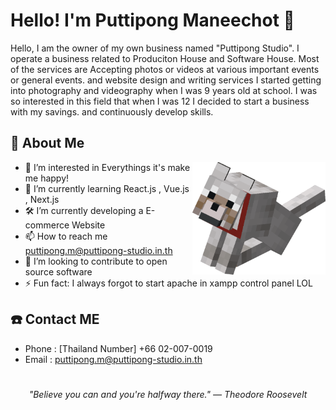 # Hello! I'm Puttipong Maneechot 👋
Hello, I am the owner of my own business named "Puttipong Studio". I operate a business related to Produciton House and Software House. Most of the services are Accepting photos or videos at various important events or general events. and website design and writing services I started getting into photography and videography when I was 9 years old at school. I was so interested in this field that when I was 12 I decided to start a business with my savings. and continuously develop skills.
## 📘 About Me

<img src="Begging_Tame_Wolf.webp" height="180" align="right">

- 👀 I’m interested in Everythings it's make me happy!
- 🌱 I’m currently learning React.js , Vue.js , Next.js
- 🛠️ I’m currently developing a E-commerce Website
- 📫 How to reach me puttipong.m@puttipong-studio.in.th
- 📂 I’m looking to contribute to open source software
- ⚡ Fun fact: I always forgot to start apache in xampp control panel LOL
## ☎️ Contact ME 
- Phone : [Thailand Number] +66 02-007-0019
- Email : puttipong.m@puttipong-studio.in.th
# 
<p align="center">
   <i>"Believe you can and you're halfway there." — Theodore Roosevelt
</i>
</p>
